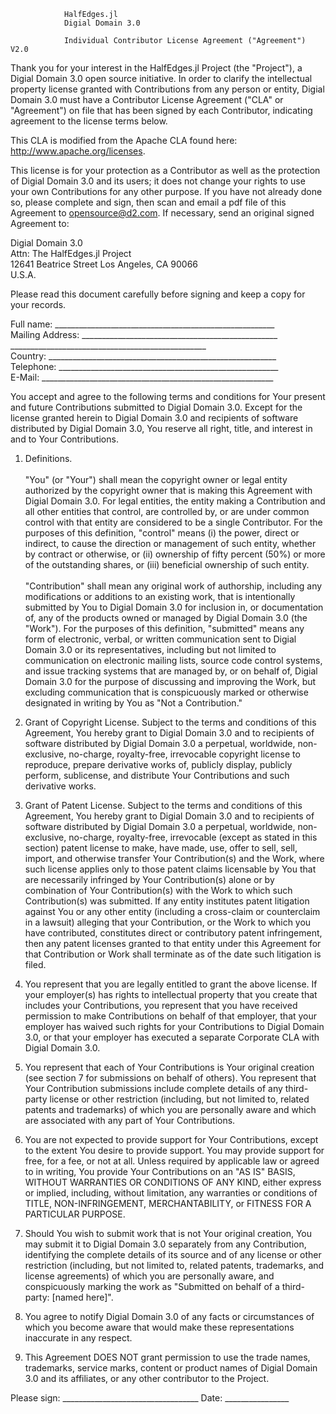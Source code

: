                 HalfEdges.jl  
                Digial Domain 3.0  

                Individual Contributor License Agreement ("Agreement") V2.0  
  
  Thank you for your interest in the HalfEdges.jl Project (the "Project"), a Digial Domain 3.0 open source initiative.  In order to clarify the intellectual property license granted with Contributions from any person or entity, Digial Domain 3.0 must have a Contributor License Agreement ("CLA" or "Agreement") on file that has been signed by each Contributor, indicating agreement to the license terms below.  

  This CLA is modified from the Apache CLA found here: http://www.apache.org/licenses.  

  This license is for your protection as a Contributor as well as the protection of Digial Domain 3.0 and its users; it does not change your rights to use your own Contributions for any other purpose. If you have not already done so, please complete and sign, then scan and email a pdf file of this Agreement to opensource@d2.com.  If necessary, send an original signed Agreement to:  

Digial Domain 3.0  
Attn: The HalfEdges.jl Project  
12641 Beatrice Street
Los Angeles, CA 90066  
U.S.A.  

  Please read this document carefully before signing and keep a copy for your records.  

Full name: _______________________________________________________  
Mailing Address: _________________________________________________  
                 _________________________________________________  
Country: _________________________________________________________  
Telephone: _______________________________________________________  
E-Mail: __________________________________________________________  

  You accept and agree to the following terms and conditions for Your present and future Contributions submitted to Digial Domain 3.0.  Except for the license granted herein to Digial Domain 3.0 and recipients of software distributed by Digial Domain 3.0, You reserve all right, title, and interest in and to Your Contributions.  

1. Definitions.  
<br>"You" (or "Your") shall mean the copyright owner or legal entity authorized by the copyright owner that is making this Agreement with Digial Domain 3.0. For legal entities, the entity making a Contribution and all other entities that control, are controlled by, or are under common control with that entity are considered to be a single Contributor. For the purposes of this definition, "control" means (i) the power, direct or indirect, to cause the direction or management of such entity, whether by contract or otherwise, or (ii) ownership of fifty percent (50%) or more of the outstanding shares, or (iii) beneficial ownership of such entity.  
<br>"Contribution" shall mean any original work of authorship, including any modifications or additions to an existing work, that is intentionally submitted by You to Digial Domain 3.0 for inclusion in, or documentation of, any of the products owned or managed by Digial Domain 3.0 (the "Work"). For the purposes of this definition, "submitted" means any form of electronic, verbal, or written communication sent to Digial Domain 3.0 or its representatives, including but not limited to communication on electronic mailing lists, source code control systems, and issue tracking systems that are managed by, or on behalf of, Digial Domain 3.0 for the purpose of discussing and improving the Work, but excluding communication that is conspicuously marked or otherwise designated in writing by You as "Not a Contribution."  

2. Grant of Copyright License. Subject to the terms and conditions of this Agreement, You hereby grant to Digial Domain 3.0 and to recipients of software distributed by Digial Domain 3.0 a perpetual, worldwide, non-exclusive, no-charge, royalty-free, irrevocable copyright license to reproduce, prepare derivative works of, publicly display, publicly perform, sublicense, and distribute Your Contributions and such derivative works.  

3. Grant of Patent License. Subject to the terms and conditions of this Agreement, You hereby grant to Digial Domain 3.0 and to recipients of software distributed by Digial Domain 3.0 a perpetual, worldwide, non-exclusive, no-charge, royalty-free, irrevocable (except as stated in this section) patent license to make, have made, use, offer to sell, sell, import, and otherwise transfer Your Contribution(s) and the Work, where such license applies only to those patent claims licensable by You that are necessarily infringed by Your Contribution(s) alone or by combination of Your Contribution(s) with the Work to which such Contribution(s) was submitted. If any entity institutes patent litigation against You or any other entity (including a cross-claim or counterclaim in a lawsuit) alleging that your Contribution, or the Work to which you have contributed, constitutes direct or contributory patent infringement, then any patent licenses granted to that entity under this Agreement for that Contribution or Work shall terminate as of the date such litigation is filed.  

4. You represent that you are legally entitled to grant the above license. If your employer(s) has rights to intellectual property that you create that includes your Contributions, you represent that you have received permission to make Contributions on behalf of that employer, that your employer has waived such rights for your Contributions to Digial Domain 3.0, or that your employer has executed a separate Corporate CLA with Digial Domain 3.0.  

5. You represent that each of Your Contributions is Your original creation (see section 7 for submissions on behalf of others).  You represent that Your Contribution submissions include complete details of any third-party license or other restriction (including, but not limited to, related patents and trademarks) of which you are personally aware and which are associated with any part of Your Contributions.  

6. You are not expected to provide support for Your Contributions, except to the extent You desire to provide support. You may provide support for free, for a fee, or not at all. Unless required by applicable law or agreed to in writing, You provide Your Contributions on an "AS IS" BASIS, WITHOUT WARRANTIES OR CONDITIONS OF ANY KIND, either express or implied, including, without limitation, any warranties or conditions of TITLE, NON-INFRINGEMENT, MERCHANTABILITY, or FITNESS FOR A PARTICULAR PURPOSE.  

7. Should You wish to submit work that is not Your original creation, You may submit it to Digial Domain 3.0 separately from any Contribution, identifying the complete details of its source and of any license or other restriction (including, but not limited to, related patents, trademarks, and license agreements) of which you are personally aware, and conspicuously marking the work as "Submitted on behalf of a third-party: [named here\]".  

8. You agree to notify Digial Domain 3.0 of any facts or circumstances of which you become aware that would make these representations inaccurate in any respect.  

9. This Agreement DOES NOT grant permission to use the trade names, trademarks, service marks, content or product names of Digial Domain 3.0 and its affiliates, or any other contributor to the Project.  


Please sign: __________________________________ Date: ________________  


